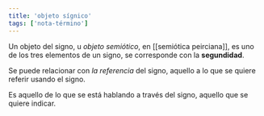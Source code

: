```yaml
---
title: 'objeto sígnico'
tags: ['nota-término']
---
```


Un objeto del signo, u *objeto semiótico*, en [[semiótica peirciana]], es uno de los tres elementos de un signo, se corresponde con la **segundidad**.

Se puede relacionar con *la referencia* del signo, aquello a lo que se quiere referir usando el signo.

Es aquello de lo que se está hablando a través del signo, aquello que se quiere indicar.
